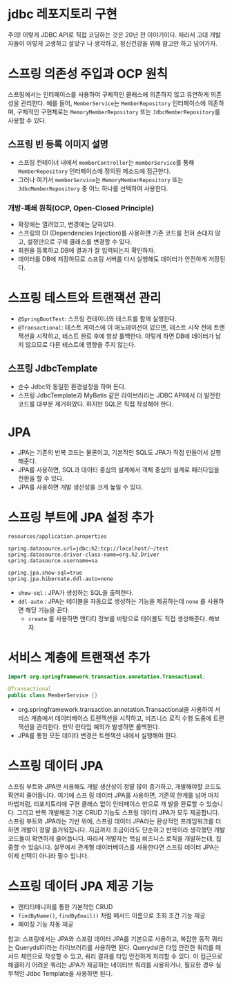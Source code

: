 # jdbc 레포지토리 구현

주의! 이렇게 JDBC API로 직접 코딩하는 것은 20년 전 이야기이다. 따라서 고대 개발자들이 이렇게 고생하고 살았구
나 생각하고, 정신건강을 위해 참고만 하고 넘어가자.

# 스프링 의존성 주입과 OCP 원칙

스프링에서는 인터페이스를 사용하여 구체적인 클래스에 의존하지 않고 유연하게 의존성을 관리한다. 예를 들어, `MemberService`는 `MemberRepository` 인터페이스에 의존하며, 구체적인 구현체로는 `MemoryMemberRepository` 또는 `JdbcMemberRepository`를 사용할 수 있다.

## 스프링 빈 등록 이미지 설명

- 스프링 컨테이너 내에서 `memberController`는 `memberService`를 통해 `MemberRepository` 인터페이스에 정의된 메소드에 접근한다.
- 그러나 여기서 `memberService`는 `MemoryMemberRepository` 또는 `JdbcMemberRepository` 중 어느 하나를 선택하여 사용한다.


### 개방-폐쇄 원칙(OCP, Open-Closed Principle)

- 확장에는 열려있고, 변경에는 닫혀있다.
- 스프링의 DI (Dependencies Injection)를 사용하면 
기존 코드를 전혀 손대지 않고, 설정만으로 구체 클래스를 변경할 수 있다.
- 회원을 등록하고 DB에 결과가 잘 입력되는지 확인하자.
- 데이터를 DB에 저장하므로 스프링 서버를 다시 실행해도 데이터가 안전하게 저장된다.


# 스프링 테스트와 트랜잭션 관리

- `@SpringBootTest`: 스프링 컨테이너와 테스트를 함께 실행한다.
- `@Transactional`: 테스트 케이스에 이 애노테이션이 있으면, 테스트 시작 전에 트랜잭션을 시작하고, 테스트 완료 후에 항상 롤백한다. 이렇게 하면 DB에 데이터가 남지 않으므로 다른 테스트에 영향을 주지 않는다.

## 스프링 JdbcTemplate

- 순수 Jdbc와 동일한 환경설정을 하며 돈다.
- 스프링 JdbcTemplate과 MyBatis 같은 라이브러리는 JDBC API에서 더 발전한 코드를 대부분 제거하였다. 하지만 SQL은 직접 작성해야 한다.

# JPA

- JPA는 기존의 반복 코드는 물론이고, 기본적인 SQL도 JPA가 직접 만들어서 실행해준다.
- JPA를 사용하면, SQL과 데이터 중심의 설계에서 객체 중심의 설계로 패러다임을 전환을 할 수 있다. 
- JPA를 사용하면 개발 생산성을 크게 높일 수 있다.

# 스프링 부트에 JPA 설정 추가

```properties
resources/application.properties

spring.datasource.url=jdbc:h2:tcp://localhost/~/test
spring.datasource.driver-class-name=org.h2.Driver
spring.datasource.username=sa

spring.jpa.show-sql=true
spring.jpa.hibernate.ddl-auto=none
```
- `show-sql` : JPA가 생성하는 SQL을 출력한다.
- `ddl-auto` : JPA는 테이블을 자동으로 생성하는 기능을 제공하는데 `none` 를 사용하면 해당 기능을 끈다. 
  - `create` 를 사용하면 엔티티 정보를 바탕으로 테이블도 직접 생성해준다. 해보자.
# 서비스 계층에 트랜잭션 추가

```java
import org.springframework.transaction.annotation.Transactional;

@Transactional
public class MemberService {}
```

- org.springframework.transaction.annotation.Transactional을 사용하여 서비스 계층에서 데이터베이스 트랜잭션을 시작하고, 비즈니스 로직 수행 도중에 트랜잭션을 관리한다. 만약 런타임 예외가 발생하면 롤백한다.
- JPA를 통한 모든 데이터 변경은 트랜잭션 내에서 실행해야 한다.

# 스프링 데이터 JPA

스프링 부트와 JPA만 사용해도 개발 생산성이 정말 많이 증가하고, 개발해야할 코드도 확연히 줄어듭니다. 여기에 스프 링 데이터 JPA를 사용하면, 기존의 한계를 넘어 마치 마법처럼, 리포지토리에 구현 클래스 없이 인터페이스 만으로 개 발을 완료할 수 있습니다. 그리고 반복 개발해온 기본 CRUD 기능도 스프링 데이터 JPA가 모두 제공합니다.
스프링 부트와 JPA라는 기반 위에, 스프링 데이터 JPA라는 환상적인 프레임워크를 더하면 개발이 정말 즐거워집니다. 지금까지 조금이라도 단순하고 반복이라 생각했던 개발 코드들이 확연하게 줄어듭니다. 따라서 개발자는 핵심 비즈니스 로직을 개발하는데, 집중할 수 있습니다.
실무에서 관계형 데이터베이스를 사용한다면 스프링 데이터 JPA는 이제 선택이 아니라 필수 입니다.

# 스프링 데이터 JPA 제공 기능

- 엔티티매니저를 통한 기본적인 CRUD
- `findByName()`, `findByEmail()` 처럼 메서드 이름으로 조회 조건 기능 제공
- 페이징 기능 자동 제공

참고: 스프링에서는 JPA와 스프링 데이터 JPA를 기본으로 사용하고, 복잡한 동적 쿼리는 Querydsl이라는 라이브러리를 사용하면 된다. Querydsl은 타입 안전한 쿼리를 메서드 체인으로 작성할 수 있고, 쿼리 결과를 타입 안전하게 처리할 수 있다. 이 접근으로 해결하기 어려운 쿼리는 JPA가 제공하는 네이티브 쿼리를 사용하거나, 필요한 경우 실무적인 Jdbc Template을 사용하면 된다.
